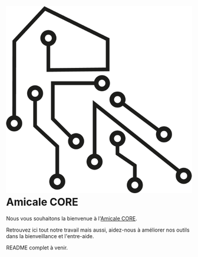 # ![Logo](./logo.png) Amicale CORE
Nous vous souhaitons la bienvenue à l'[Amicale CORE](https://amicalecore.org/).

Retrouvez ici tout notre travail mais aussi, aidez-nous à améliorer nos outils dans la bienveillance et l'entre-aide.

README complet à venir.
